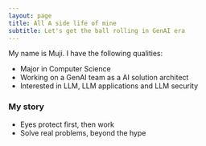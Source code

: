 ```yaml
---
layout: page
title: All A side life of mine
subtitle: Let's get the ball rolling in GenAI era
---
```


My name is Muji. I have the following qualities:

- Major in Computer Science
- Working on a GenAI team as a AI solution architect
- Interested in LLM, LLM applications and LLM security

### My story

- Eyes protect first, then work
- Solve real problems, beyond the hype
